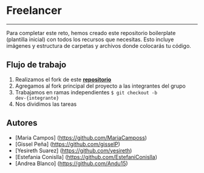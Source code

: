 # Freelancer

***

Para completar este reto, hemos creado este repositorio boilerplate (plantilla
inicial) con todos los recursos que necesitas. Esto incluye imágenes y
estructura de carpetas y archivos donde colocarás tu código.

## Flujo de trabajo
1. Realizamos el fork de este [**repositorio**](https://gist.github.com/ivandevp/1de47ae69a5e139a6622d78c882e1f74)
2. Agregamos al fork principal del proyecto a las integrantes del grupo
3. Trabajamos en ramas independientes <code>$ git checkout -b dev-{integrante}</code>
4. Nos dividimos las tareas

## Autores
* [Maria Campos] (https://github.com/MariaCamposs)
* [Gissel Peña] (https://github.com/gisselP)
* [Yesireth Suarez] (https://github.com/yesireth)
* [Estefania Conislla] (https://github.com/EstefaniConislla)
* [Andrea Blanco] (https://github.com/Andu15)